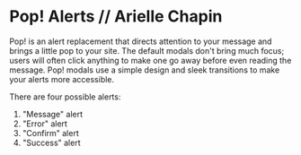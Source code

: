 Pop! Alerts // Arielle Chapin
===

Pop! is an alert replacement that directs attention to your message and brings a little pop to your site.
The default modals don't bring much focus; users will often click anything to make one go away before even reading the 
message. Pop! modals use a simple design and sleek transitions to make your alerts more accessible.

There are four possible alerts:<br />
1. "Message" alert<br />
2. "Error" alert<br />
3. "Confirm" alert<br />
4. "Success" alert<br />

